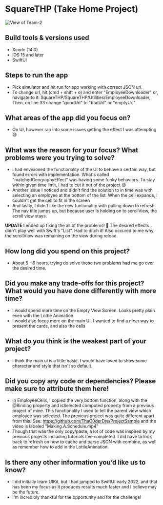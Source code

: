 
# SquareTHP (Take Home Project)

![View of Team-2](https://user-images.githubusercontent.com/94762769/200207781-a9c32a02-ff46-41dc-80d6-02c953b9c8c1.jpg)

## Build tools & versions used
- Xcode (14.0)
- iOS 15 and later
- SwiftUI

## Steps to run the app
- Pick simulator and hit run for app working with correct JSON url.
- To change url, hit (cmd + shift + o) and enter "EmployeeDownloader"
        or, navigate to it: SquareTHP/SquareTHP/Utilities/EmployeeDownloader,
        Then, on line 33 change "goodUrl" to "badUrl" or "emptyUrl"
        
## What areas of the app did you focus on?
- On UI, however ran into some issues getting the effect I was attempting 😅

## What was the reason for your focus? What problems were you trying to solve?
- I had envisioned the functionality of the UI to behave a certain way, but found errors with implementation. What's called "matchedGeographyEffect" was having some funky behaviors. To stay within given time limit, I had to cut it out of the project 😕
- Another issue I noticed and didn't find the solution to in time was with selecting an employee at the bottom of the list. When the cell expands, I couldn't get the cell to fit in the screen
- And lastly, I didn't like the new funtionality with pulling down to refresh. The nav title jumps up, but because user is holding on to scrollView, the scroll view stays.

 **UPDATE**
I ended up fixing the all of the problems! 🍾
    The desired effects didn't play well with Swift's "List". Had to ditch it!
    Also occured to me why the scrollView was remaining on the view during reload.

## How long did you spend on this project?
- About 5 - 6 hours, trying do solve those two problems had me go over the desired time.

## Did you make any trade-offs for this project? What would you have done differently with more time?
- I would spend more time on the Empty View Screen. Looks pretty plain even with the Lottie Animation. 
- I would also focus more on the main UI. I wanted to find a nicer way to present the cards, and also the cells

## What do you think is the weakest part of your project?
- I think the main ui is a little basic. I would have loved to show some character and style that isn't so default.

## Did you copy any code or dependencies? Please make sure to attribute them here!
- In EmployeeCells, I copied the very bottom function, along with the @Binding property and isSelected computed property from a previous project of mine. This functionality I used to tell the parent view which employee was selected. The previous project was quite different apart from this. See: https://github.com/ThaC0derDre/ProjectSample and the video is labeled "Making.A.Schedule.mp4"
- Though that was the only copy/paste, a lot of code was inspired by my previous projects including tutorials I've completed. I did have to look back to refresh on how to cache and parse JSON with combine, as well as remember how to add in the LottieAnimation.

## Is there any other information you’d like us to know?
- I did initially learn UIKit, but I had jumped to SwiftUI early 2022, and that has been my focus as it produces results much faster and I believe may be the future.
- I'm incredibly thankful for the opportunity and for the challenge! 
